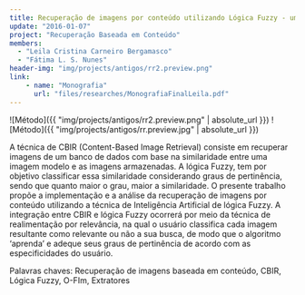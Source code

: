 ```yaml
---
title: Recuperação de imagens por conteúdo utilizando Lógica Fuzzy - um estudo de caso sobre imagens faciais
update: "2016-01-07"
project: "Recuperação Baseada em Conteúdo"
members:
  - "Leila Cristina Carneiro Bergamasco"
  - "Fátima L. S. Nunes"
header-img: "img/projects/antigos/rr2.preview.png"
link:
    - name: "Monografia"
      url: "files/researches/MonografiaFinalLeila.pdf"
---
```


![Método]({{ "img/projects/antigos/rr2.preview.png" | absolute_url }})
![Método]({{ "img/projects/antigos/rr.preview.jpg" | absolute_url }})

A técnica de CBIR (Content-Based Image Retrieval) consiste em recuperar imagens de um banco de dados com base na similaridade entre uma imagem modelo e as imagens armazenadas. A lógica Fuzzy, tem por objetivo classificar essa similaridade considerando graus de pertinência, sendo que quanto maior o grau, maior a similaridade. O presente trabalho propõe a implementação e a análise da recuperação de imagens por conteúdo utilizando a técnica de Inteligência Artificial de lógica Fuzzy. A integração entre CBIR e lógica Fuzzy ocorrerá por meio da técnica de realimentação por relevância, na qual o usuário classifica cada imagem resultante como relevante ou não a sua busca, de modo que o algoritmo ‘aprenda’ e adeque seus graus de pertinência de acordo com as especificidades do usuário.

Palavras chaves: Recuperação de imagens baseada em conteúdo, CBIR, Lógica Fuzzy, O-FIm, Extratores


